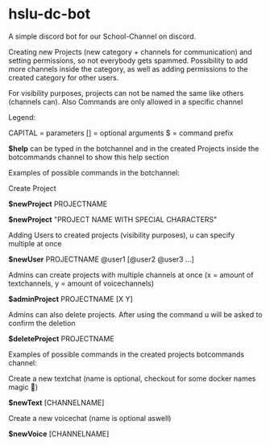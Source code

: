 # hslu-dc-bot
A simple discord bot for our School-Channel on discord.

Creating new Projects (new category + channels for communication) and setting permissions, so not everybody gets spammed.
Possibility to add more channels inside the category, as well as adding permissions to the created category for other users.

For visibility purposes, projects can not be named the same like others (channels can).
Also Commands are only allowed in a specific channel

Legend:

CAPITAL = parameters
[] = optional arguments
$ = command prefix

**$help** can be typed in the botchannel and in the created Projects inside the botcommands channel to show this help section


Examples of possible commands in the botchannel:

Create Project

**$newProject** PROJECTNAME

**$newProject** "PROJECT NAME WITH SPECIAL CHARACTERS"

Adding Users to created projects (visibility purposes), u can specify multiple at once

**$newUser** PROJECTNAME @user1 [@user2 @user3 ...]

Admins can create projects with multiple channels at once (x = amount of textchannels, y = amount of voicechannels)

**$adminProject** PROJECTNAME [X Y]

Admins can also delete projects. After using the command u will be asked to confirm the deletion

**$deleteProject** PROJECTNAME

Examples of possible commands in the created projects botcommands channel:

Create a new textchat (name is optional, checkout for some docker names magic 🤘)

**$newText** [CHANNELNAME]

Create a new voicechat (name is optional aswell)

**$newVoice** [CHANNELNAME]
